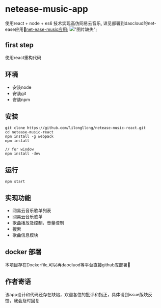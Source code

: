 # netease-music-app
使用react + node + es6 技术实现高仿网易云音乐, 详见部署到daocloud的net-ease应用🎉[net-ease-music应用](http://devin6-net-ease.daoapp.io/);
!["图片缺失"](https://github.com/lilongllong/netease-music-react/blob/master/docs/netease-music-juke-music.png?raw=true);
## first step
使用react重构代码

## 环境
- 安装node
- 安装git
- 安装npm

## 安装
```
git clone https://github.com/lilongllong/netease-music-react.git
cd netease-music-react
npm install -g webpack
npm install

// for window
npm install -dev

```
## 运行
```
npm start
```

## 实现功能
- 网易云音乐歌单列表
- 网易云音乐歌单
- 歌曲播放及控制，音量控制
- 搜索
- 歌曲信息模块

## docker 部署
本项目存在Dockerfile,可以再daocluod等平台直接github库部署:tada:

## 作者寄语
该app设计和代码还存在缺陷，欢迎各位的批评和指正，具体请到issue版块反馈，我会及时回复
